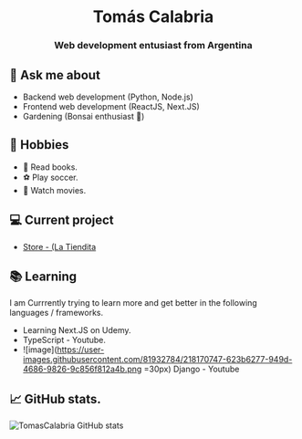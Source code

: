 <h1 align="center">Tomás Calabria</h1>
<h3 align="center">Web development entusiast from Argentina</h3>

## 💬 Ask me about
- Backend web development (Python, Node.js)
- Frontend web development (ReactJS, Next.JS)
- Gardening (Bonsai enthusiast :evergreen_tree:)

## 📅 Hobbies

- 📘 Read books.
- ⚽ Play soccer.
- 🎥 Watch movies.

## 💻 Current project
- [Store - (La Tiendita](https://github.com/Tomascalabria/Store)


## 📚 Learning
I am Currrently trying to learn more and get better in the following languages / frameworks.
- Learning Next.JS on Udemy. 
- TypeScript - Youtube.
- ![image](https://user-images.githubusercontent.com/81932784/218170747-623b6277-949d-4686-9826-9c856f812a4b.png =30px) Django - Youtube

## 📈 GitHub stats.

![TomasCalabria GitHub stats](https://github-readme-stats.vercel.app/api?username=TomasCalabria&theme=github_dark&show_icons=true)

